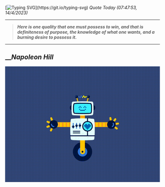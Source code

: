 [![Typing SVG](https://readme-typing-svg.herokuapp.com?font=Press+Start+2P&color=C2F784&size=35&width=900&height=100&lines=Hello+World%2C+I'm+Hung+!)](https://git.io/typing-svg) 
_Quote Today (07:47:53, 14/4/2023)_
___
>**_Here is one quality that one must possess to win, and that is definiteness of purpose, the knowledge of what one wants, and a burning desire to possess it._**
___

## __**_Napoleon Hill_**

![RobotDance](src/assets/images/robot-dancing-dribble.gif?style=center)

